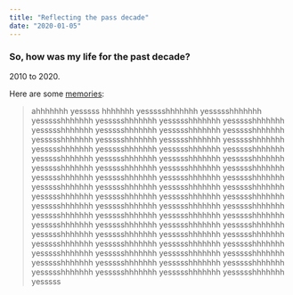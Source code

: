 ```yaml
---
title: "Reflecting the pass decade"
date: "2020-01-05"
---
```


### So, how was my life for the past decade?

2010 to 2020.

Here are some [memories](https://en.wikipedia.org/wiki/Ice_cream): 

>ahhhhhhh yesssss hhhhhhh yessssshhhhhhh yessssshhhhhhh yessssshhhhhhh yessssshhhhhhh yessssshhhhhhh yessssshhhhhhh yessssshhhhhhh yessssshhhhhhh yessssshhhhhhh yessssshhhhhhh yessssshhhhhhh yessssshhhhhhh yessssshhhhhhh yessssshhhhhhh yessssshhhhhhh yessssshhhhhhh yessssshhhhhhh yessssshhhhhhh yessssshhhhhhh yessssshhhhhhh yessssshhhhhhh yessssshhhhhhh yessssshhhhhhh yessssshhhhhhh yessssshhhhhhh yessssshhhhhhh yessssshhhhhhh yessssshhhhhhh yessssshhhhhhh yessssshhhhhhh yessssshhhhhhh yessssshhhhhhh yessssshhhhhhh yessssshhhhhhh yessssshhhhhhh yessssshhhhhhh yessssshhhhhhh yessssshhhhhhh yessssshhhhhhh yessssshhhhhhh yessssshhhhhhh yessssshhhhhhh yessssshhhhhhh yessssshhhhhhh yessssshhhhhhh yessssshhhhhhh yessssshhhhhhh yessssshhhhhhh yessssshhhhhhh yessssshhhhhhh yessssshhhhhhh yessssshhhhhhh yessssshhhhhhh yessssshhhhhhh yessssshhhhhhh yessssshhhhhhh yessssshhhhhhh yessssshhhhhhh yessssshhhhhhh yessssshhhhhhh yessssshhhhhhh yessssshhhhhhh yessssshhhhhhh yessssshhhhhhh yessssshhhhhhh yessssshhhhhhh yessssshhhhhhh yessssshhhhhhh yessssshhhhhhh yessssshhhhhhh yesssss
